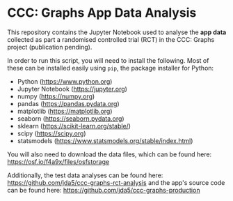 # CCC: Graphs App Data Analysis

This repository contains the Jupyter Notebook used to analyse the **app data** collected as part a randomised controlled trial (RCT) in the CCC: Graphs project (publication pending).

In order to run this script, you will need to install the following. Most of these can be installed easily using `pip`, the package installer for Python:

* Python (https://www.python.org)
* Jupyter Notebook (https://jupyter.org)
* numpy (https://numpy.org)
* pandas (https://pandas.pydata.org)
* matplotlib (https://matplotlib.org)
* seaborn (https://seaborn.pydata.org)
* sklearn (https://scikit-learn.org/stable/)
* scipy (https://scipy.org)
* statsmodels (https://www.statsmodels.org/stable/index.html)

You will also need to download the data files, which can be found here: https://osf.io/f4a9x/files/osfstorage

Additionally, the test data analyses can be found here: https://github.com/jda5/ccc-graphs-rct-analysis and the app's source code can be found here: https://github.com/jda5/ccc-graphs-production
